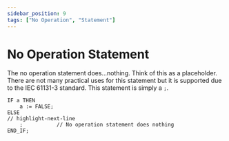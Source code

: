 ```yaml
---
sidebar_position: 9
tags: ["No Operation", "Statement"]
---
```


# No Operation Statement

The no operation statement does...nothing. Think of this as a placeholder. There are not many practical uses for this statement but it is supported due to the IEC 61131-3 standard. This statement is simply a `;`.

```iecst
IF a THEN
    a := FALSE;
ELSE
// highlight-next-line
    ;           // No operation statement does nothing
END_IF;
```
